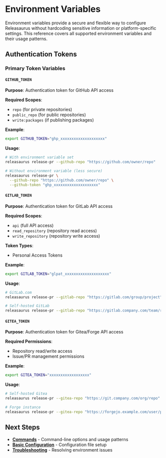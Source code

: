 # Environment Variables

Environment variables provide a secure and flexible way to configure
Releasaurus without hardcoding sensitive information or platform-specific
settings. This reference covers all supported environment variables and their
usage patterns.

## Authentication Tokens

### Primary Token Variables

#### `GITHUB_TOKEN`

**Purpose**: Authentication token for GitHub API access

**Required Scopes**:

- `repo` (for private repositories)
- `public_repo` (for public repositories)
- `write:packages` (if publishing packages)

**Example**:

```bash
export GITHUB_TOKEN="ghp_xxxxxxxxxxxxxxxxxxxx"
```

**Usage**:

```bash
# With environment variable set
releasaurus release-pr --github-repo "https://github.com/owner/repo"

# Without environment variable (less secure)
releasaurus release-pr \
  --github-repo "https://github.com/owner/repo" \
  --github-token "ghp_xxxxxxxxxxxxxxxxxxxx"
```

#### `GITLAB_TOKEN`

**Purpose**: Authentication token for GitLab API access

**Required Scopes**:

- `api` (full API access)
- `read_repository` (repository read access)
- `write_repository` (repository write access)

**Token Types**:

- Personal Access Tokens

**Example**:

```bash
export GITLAB_TOKEN="glpat_xxxxxxxxxxxxxxxxxxxx"
```

**Usage**:

```bash
# GitLab.com
releasaurus release-pr --gitlab-repo "https://gitlab.com/group/project"

# Self-hosted GitLab
releasaurus release-pr --gitlab-repo "https://gitlab.company.com/team/repo"
```

#### `GITEA_TOKEN`

**Purpose**: Authentication token for Gitea/Forge API access

**Required Permissions**:

- Repository read/write access
- Issue/PR management permissions

**Example**:

```bash
export GITEA_TOKEN="xxxxxxxxxxxxxxxxxx"
```

**Usage**:

```bash
# Self-hosted Gitea
releasaurus release-pr --gitea-repo "https://git.company.com/org/repo"

# Forge instance
releasaurus release-pr --gitea-repo "https://forgejo.example.com/user/project"
```

## Next Steps

- **[Commands](./commands.md)** - Command-line options and usage patterns
- **[Basic Configuration](./basic-configuration.md)** - Configuration file
  setup
- **[Troubleshooting](./troubleshooting.md#authentication-issues)** -
  Resolving environment issues
